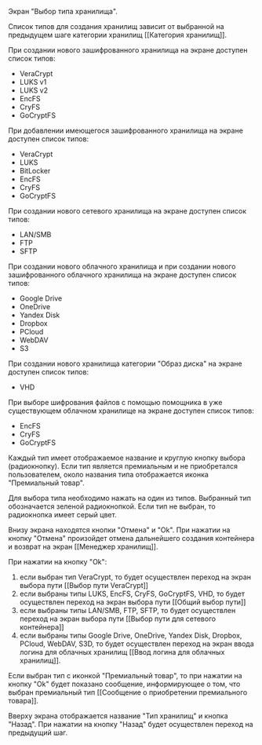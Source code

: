 Экран "Выбор типа хранилища".

Список типов для создания хранилищ зависит от выбранной на предыдущем шаге категории хранилищ [[Категория хранилищ]].  

При создании нового зашифрованного хранилища на экране доступен список типов:
* VeraCrypt
* LUKS v1
* LUKS v2
* EncFS
* CryFS
* GoCryptFS

При добавлении имеющегося зашифрованного хранилища на экране доступен список типов:
* VeraCrypt
* LUKS
* BitLocker
* EncFS
* CryFS
* GoCryptFS

При создании нового сетевого хранилища на экране доступен список типов:
* LAN/SMB
* FTP
* SFTP

При создании нового облачного хранилища и при создании нового зашифрованного облачного хранилища на экране доступен список типов:
* Google Drive
* OneDrive
* Yandex Disk
* Dropbox
* PCloud
* WebDAV
* S3

При создании нового хранилища категории "Образ диска" на экране доступен список типов:
* VHD

При выборе шифрования файлов с помощью помощника в уже существующем облачном хранилище на экране доступен список типов:
* EncFS
* CryFS
* GoCryptFS

Каждый тип имеет отображаемое название и круглую кнопку выбора (радиокнопку). Если тип является премиальным и не приобретался пользователем, около названия типа отображается иконка "Премиальный товар".

Для выбора типа необходимо нажать на один из типов. Выбранный тип обозначается зеленой радиокнопкой. Если тип не выбран, то радиокнопка имеет серый цвет.

Внизу экрана находятся кнопки "Отмена" и "Ok".
При нажатии на кнопку "Отмена" произойдет отмена дальнейшего создания контейнера и возврат на экран [[Менеджер хранилищ]].

При нажатии на кнопку "Ok":
1) если выбран тип VeraCrypt, то будет осуществлен переход на экран выбора пути [[Выбор пути VeraCrypt]]
2) если выбраны типы LUKS, EncFS, CryFS, GoCryptFS, VHD, то будет осуществлен переход на экран выбора пути [[Общий выбор пути]]
3) если выбраны типы LAN/SMB, FTP, SFTP, то будет осуществлен переход на экран выбора пути [[Выбор пути для сетевого контейнера]]
4) если выбраны типы Google Drive, OneDrive, Yandex Disk, Dropbox, PCloud, WebDAV, S3D, то будет осуществлен переход на экран ввода логина для облачных хранилищ [[Ввод логина для облачных хранилищ]].

Если выбран тип с иконкой "Премиальный товар", то при нажатии на кнопку "Ok" будет показано сообщение, информирующее о том, что выбран премиальный тип [[Сообщение о приобретении премиального товара]].

Вверху экрана отображается название "Тип хранилищ" и кнопка "Назад". При нажатии на кнопку "Назад" будет осуществлен переход на предыдущий шаг.